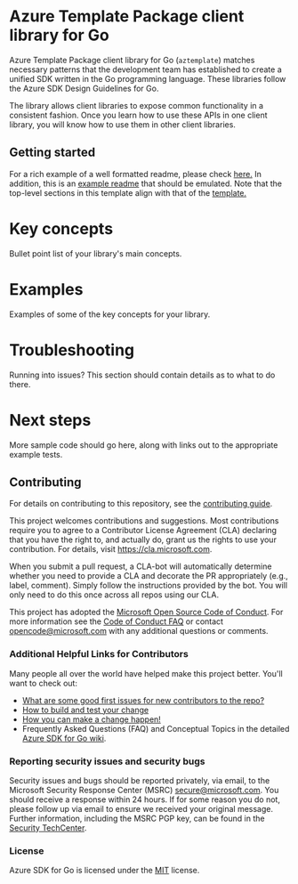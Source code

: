 # Azure Template Package client library for Go

Azure Template Package client library for Go (`aztemplate`)  matches necessary patterns that the development team has established to create a unified SDK written in the Go programming language. These libraries follow the Azure SDK Design Guidelines for Go.

The library allows client libraries to expose common functionality in a consistent fashion.  Once you learn how to use these APIs in one client library, you will know how to use them in other client libraries.

## Getting started

For a rich example of a well formatted readme, please check [here.](https://github.com/Azure/azure-sdk/blob/master/docs/policies/README-TEMPLATE.md) In addition, this is an [example readme](https://github.com/Azure/azure-sdk/blob/master/docs/policies/README-EXAMPLE.md) that should be emulated. Note that the top-level sections in this template align with that of the [template.](https://github.com/Azure/azure-sdk/blob/master/docs/policies/README-TEMPLATE.md)

# Key concepts

Bullet point list of your library's main concepts.

# Examples

Examples of some of the key concepts for your library.

# Troubleshooting

Running into issues? This section should contain details as to what to do there.

# Next steps

More sample code should go here, along with links out to the appropriate example tests.

## Contributing
For details on contributing to this repository, see the [contributing guide][azure_sdk_for_go_contributing].

This project welcomes contributions and suggestions.  Most contributions require you to agree to a
Contributor License Agreement (CLA) declaring that you have the right to, and actually do, grant us
the rights to use your contribution. For details, visit https://cla.microsoft.com.

When you submit a pull request, a CLA-bot will automatically determine whether you need to provide
a CLA and decorate the PR appropriately (e.g., label, comment). Simply follow the instructions
provided by the bot. You will only need to do this once across all repos using our CLA.

This project has adopted the [Microsoft Open Source Code of Conduct](https://opensource.microsoft.com/codeofconduct/).
For more information see the [Code of Conduct FAQ](https://opensource.microsoft.com/codeofconduct/faq/) or
contact [opencode@microsoft.com](mailto:opencode@microsoft.com) with any additional questions or comments.

### Additional Helpful Links for Contributors  
Many people all over the world have helped make this project better.  You'll want to check out:

* [What are some good first issues for new contributors to the repo?](https://github.com/azure/azure-sdk-for-go/issues?q=is%3Aopen+is%3Aissue+label%3A%22up+for+grabs%22)
* [How to build and test your change][azure_sdk_for_go_contributing_developer_guide]
* [How you can make a change happen!][azure_sdk_for_go_contributing_pull_requests]
* Frequently Asked Questions (FAQ) and Conceptual Topics in the detailed [Azure SDK for Go wiki](https://github.com/azure/azure-sdk-for-go/wiki).

<!-- ### Community-->
### Reporting security issues and security bugs

Security issues and bugs should be reported privately, via email, to the Microsoft Security Response Center (MSRC) <secure@microsoft.com>. You should receive a response within 24 hours. If for some reason you do not, please follow up via email to ensure we received your original message. Further information, including the MSRC PGP key, can be found in the [Security TechCenter](https://www.microsoft.com/msrc/faqs-report-an-issue).

### License

Azure SDK for Go is licensed under the [MIT](https://github.com/Azure/azure-sdk-for-go/blob/master/sdk/template/aztemplate/LICENSE) license.

<!-- LINKS -->
[azure_sdk_for_go_contributing]: https://github.com/Azure/azure-sdk-for-go/blob/main/CONTRIBUTING.md
[azure_sdk_for_go_contributing_developer_guide]: https://github.com/Azure/azure-sdk-for-go/blob/main/CONTRIBUTING.md#developer-guide
[azure_sdk_for_go_contributing_pull_requests]: https://github.com/Azure/azure-sdk-for-go/blob/main/CONTRIBUTING.md#pull-requests
[azure_cli]: https://docs.microsoft.com/cli/azure
[azure_pattern_circuit_breaker]: https://docs.microsoft.com/azure/architecture/patterns/circuit-breaker
[azure_pattern_retry]: https://docs.microsoft.com/azure/architecture/patterns/retry
[azure_portal]: https://portal.azure.com
[azure_sub]: https://azure.microsoft.com/free/
[cloud_shell]: https://docs.microsoft.com/azure/cloud-shell/overview
[cloud_shell_bash]: https://shell.azure.com/bash
